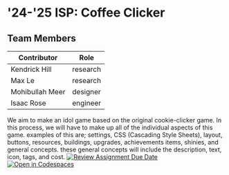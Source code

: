 # '24-'25 ISP: Coffee Clicker

## Team Members

| Contributor | Role |
| --- | --- |
| Kendrick Hill |research   |
| Max Le |research   |
| Mohibullah Meer |designer           |
| Isaac Rose |engineer      |

We aim to make an idol game based on the original cookie-clicker game. In this process, we will have to make up all of the individual aspects of this game. examples of this are; settings, CSS (Cascading Style Sheets), layout, buttons, resources, buildings, upgrades, achievements items, shinies, and general concepts. these general concepts will include the description, text, icon, tags, and cost.
[![Review Assignment Due Date](https://classroom.github.com/assets/deadline-readme-button-22041afd0340ce965d47ae6ef1cefeee28c7c493a6346c4f15d667ab976d596c.svg)](https://classroom.github.com/a/UcZhcxPD)
[![Open in Codespaces](https://classroom.github.com/assets/launch-codespace-2972f46106e565e64193e422d61a12cf1da4916b45550586e14ef0a7c637dd04.svg)](https://classroom.github.com/open-in-codespaces?assignment_repo_id=16671775)
